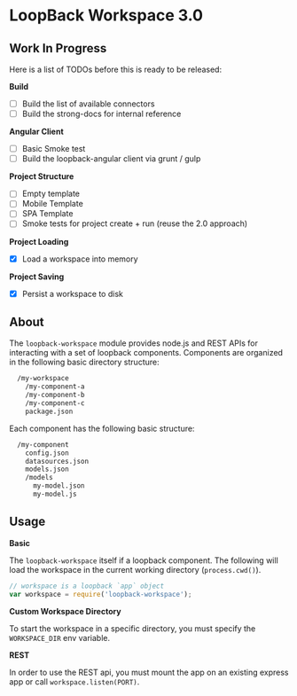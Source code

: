 # LoopBack Workspace 3.0

## Work In Progress

Here is a list of TODOs before this is ready to be released:

**Build**

 - [ ] Build the list of available connectors
 - [ ] Build the strong-docs for internal reference

**Angular Client**

 - [ ] Basic Smoke test
 - [ ] Build the loopback-angular client via grunt / gulp

**Project Structure**

 - [ ] Empty template
 - [ ] Mobile Template
 - [ ] SPA Template
 - [ ] Smoke tests for project create + run (reuse the 2.0 approach)

**Project Loading**

 - [x] Load a workspace into memory

**Project Saving**

 - [x] Persist a workspace to disk

## About

The `loopback-workspace` module provides node.js and REST APIs for interacting
with a set of loopback components. Components are organized in the following
basic directory structure:

```txt
  /my-workspace
    /my-component-a
    /my-component-b
    /my-component-c
    package.json
```

Each component has the following basic structure:

```txt
  /my-component
    config.json
    datasources.json
    models.json
    /models
      my-model.json
      my-model.js
```

## Usage

**Basic**

The `loopback-workspace` itself if a loopback component. The following
will load the workspace in the current working directory (`process.cwd()`).

```js
// workspace is a loopback `app` object
var workspace = require('loopback-workspace');
```

**Custom Workspace Directory**

To start the workspace in a specific directory, you must specify the
`WORKSPACE_DIR` env variable.

**REST**

In order to use the REST api, you must mount the app on an existing express app
or call `workspace.listen(PORT)`.
